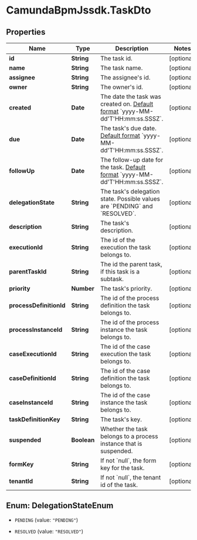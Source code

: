 # CamundaBpmJssdk.TaskDto

## Properties

Name | Type | Description | Notes
------------ | ------------- | ------------- | -------------
**id** | **String** | The task id. | [optional] 
**name** | **String** | The task name. | [optional] 
**assignee** | **String** | The assignee&#39;s id. | [optional] 
**owner** | **String** | The owner&#39;s id. | [optional] 
**created** | **Date** | The date the task was created on. [Default format](https://docs.camunda.org/manual/7.14/reference/rest/overview/date-format/) &#x60;yyyy-MM-dd&#39;T&#39;HH:mm:ss.SSSZ&#x60;. | [optional] 
**due** | **Date** | The task&#39;s due date. [Default format](https://docs.camunda.org/manual/7.14/reference/rest/overview/date-format/) &#x60;yyyy-MM-dd&#39;T&#39;HH:mm:ss.SSSZ&#x60;. | [optional] 
**followUp** | **Date** | The follow-up date for the task. [Default format](https://docs.camunda.org/manual/7.14/reference/rest/overview/date-format/) &#x60;yyyy-MM-dd&#39;T&#39;HH:mm:ss.SSSZ&#x60;. | [optional] 
**delegationState** | **String** | The task&#39;s delegation state. Possible values are &#x60;PENDING&#x60; and &#x60;RESOLVED&#x60;. | [optional] 
**description** | **String** | The task&#39;s description. | [optional] 
**executionId** | **String** | The id of the execution the task belongs to. | [optional] 
**parentTaskId** | **String** | The id the parent task, if this task is a subtask. | [optional] 
**priority** | **Number** | The task&#39;s priority. | [optional] 
**processDefinitionId** | **String** | The id of the process definition the task belongs to. | [optional] 
**processInstanceId** | **String** | The id of the process instance the task belongs to. | [optional] 
**caseExecutionId** | **String** | The id of the case execution the task belongs to. | [optional] 
**caseDefinitionId** | **String** | The id of the case definition the task belongs to. | [optional] 
**caseInstanceId** | **String** | The id of the case instance the task belongs to. | [optional] 
**taskDefinitionKey** | **String** | The task&#39;s key. | [optional] 
**suspended** | **Boolean** | Whether the task belongs to a process instance that is suspended. | [optional] 
**formKey** | **String** | If not &#x60;null&#x60;, the form key for the task. | [optional] 
**tenantId** | **String** | If not &#x60;null&#x60;, the tenant id of the task. | [optional] 



## Enum: DelegationStateEnum


* `PENDING` (value: `"PENDING"`)

* `RESOLVED` (value: `"RESOLVED"`)




